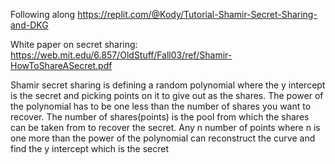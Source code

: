Following along https://replit.com/@Kody/Tutorial-Shamir-Secret-Sharing-and-DKG

White paper on secret sharing: https://web.mit.edu/6.857/OldStuff/Fall03/ref/Shamir-HowToShareASecret.pdf


Shamir secret sharing is defining a random polynomial where the y intercept is the secret and picking points on it to give out as the shares.  The power of the polynomial has to be one less than the number of shares you want to recover.  The number of shares(points) is the pool from which the shares can be taken from to recover 
the secret.  Any n number of points where n is one more than the power of the polynomial can reconstruct the curve and find the y intercept which is the secret